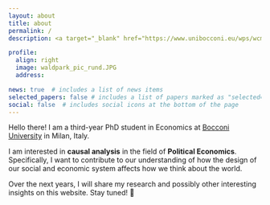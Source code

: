 ```yaml
---
layout: about
title: about
permalink: /
description: <a target="_blank" href="https://www.unibocconi.eu/wps/wcm/connect/bocconi/sitopubblico_en/navigation+tree/home/programs/phd/phd+in+economics+and+finance/phd+students/copia+di+current+phd+students+in+economics+_+finance_acquati+2011+09+30+11+21">Bocconi University</a> • <a target="_blank" href="https://www.unibocconi.eu/wps/wcm/connect/Bocconi/SitoPubblico_EN/Navigation+Tree/Home/Faculty+and+Research/Departments/Ettore+Bocconi+Dep+of+Economics/ETTORE+BOCCONI+DEPARTMENT+OF+ECONOMICS">Economics Department</a>

profile:
  align: right
  image: waldpark_pic_rund.JPG
  address: 

news: true  # includes a list of news items
selected_papers: false # includes a list of papers marked as "selected={true}"
social: false  # includes social icons at the bottom of the page
---
```


Hello there! I am a third-year PhD student in Economics at 
<a target="_blank" href="https://www.unibocconi.eu/wps/wcm/connect/bocconi/sitopubblico_en/navigation+tree/home/programs/phd/phd+in+economics+and+finance/phd+students/copia+di+current+phd+students+in+economics+_+finance_acquati+2011+09+30+11+21">Bocconi University</a>
in Milan, Italy. 

I am interested in **causal analysis** in the field of **Political Economics**. 
Specifically, I want to contribute to our understanding of how the design of our social and economic system affects how we think about the world.

Over the next years, I will share my research and possibly other interesting insights on this website. Stay tuned! :rocket:
